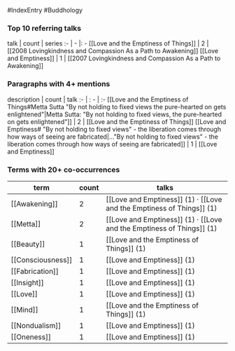 #IndexEntry #Buddhology
### Top 10 referring talks
talk | count | series
:- | - |: -
[[Love and the Emptiness of Things]] | 2 | [[2008 Lovingkindness and Compassion As a Path to Awakening]]
[[Love and Emptiness]] | 1 | [[2007 Lovingkindness and Compassion As a Path to Awakening]]

### Paragraphs with 4+ mentions
description | count | talk
:- | : - | :-
[[Love and the Emptiness of Things#Metta Sutta "By not holding to fixed views the pure-hearted on gets enlightened"\|Metta Sutta: "By not holding to fixed views, the pure-hearted on gets enlightened"]] | 2 | [[Love and the Emptiness of Things]]
[[Love and Emptiness# "By not holding to fixed views" - the liberation comes through how ways of seeing are fabricated\|..."By not holding to fixed views" - the liberation comes through how ways of seeing are fabricated]] | 1 | [[Love and Emptiness]]

### Terms with 20+ co-occurrences
term | count | talks
-|-|-
[[Awakening]] | 2 | <span class="counts">[[Love and Emptiness]] (1) · [[Love and the Emptiness of Things]] (1)</span> 
[[Metta]] | 2 | <span class="counts">[[Love and Emptiness]] (1) · [[Love and the Emptiness of Things]] (1)</span> 
[[Beauty]] | 1 | <span class="counts">[[Love and the Emptiness of Things]] (1)</span> 
[[Consciousness]] | 1 | <span class="counts">[[Love and Emptiness]] (1)</span> 
[[Fabrication]] | 1 | <span class="counts">[[Love and Emptiness]] (1)</span> 
[[Insight]] | 1 | <span class="counts">[[Love and Emptiness]] (1)</span> 
[[Love]] | 1 | <span class="counts">[[Love and Emptiness]] (1)</span> 
[[Mind]] | 1 | <span class="counts">[[Love and the Emptiness of Things]] (1)</span> 
[[Nondualism]] | 1 | <span class="counts">[[Love and Emptiness]] (1)</span> 
[[Oneness]] | 1 | <span class="counts">[[Love and Emptiness]] (1)</span> 

